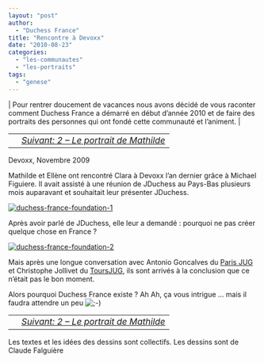 ```yaml
---
layout: "post"
author:
  - "Duchess France"
title: "Rencontre à Devoxx"
date: "2010-08-23"
categories:
  - "les-communautes"
  - "les-portraits"
tags:
  - "genese"
---
```


| Pour rentrer doucement de vacances nous avons décidé de vous raconter comment Duchess France a démarré en début d’année 2010 et de faire des portraits des personnes qui ont fondé cette communauté et l’animent. |

<table border="0" width="100%"><tbody><tr><td style="font-size: 110%; font-style: italic; text-align: left;"></td><td style="font-size: 110%; font-style: italic; text-align: right;"><a href="http://www.duchess-france.org/portrait-mathilde-lemee/">Suivant: 2 – Le portrait de Mathilde</a></td></tr></tbody></table>

Devoxx, Novembre 2009

Mathilde et Ellène ont rencontré Clara à Devoxx l’an dernier grâce à Michael Figuiere. Il avait assisté à une réunion de JDuchess au Pays-Bas plusieurs mois auparavant et souhaitait leur présenter JDuchess.

[![duchess-france-foundation-1](/assets/2010/08/2010-08-23-rencontre-a-devoxx/4916804738_0efa27dfb0.jpg)](http://www.flickr.com/photos/jduchess/4916804738/ "duchess-france-foundation-1 by jDuchess, on Flickr")

Après avoir parlé de JDuchess, elle leur a demandé : pourquoi ne pas créer quelque chose en France ?

[![duchess-france-foundation-2](/assets/2010/08/2010-08-23-rencontre-a-devoxx/4916804840_485023b3e0.jpg)](http://www.flickr.com/photos/jduchess/4916804840/ "duchess-france-foundation-2 by jDuchess, on Flickr")

Mais après une longue conversation avec Antonio Goncalves du [Paris JUG](http://parisjug.org/xwiki/bin/view/Main/WebHome) et Christophe Jollivet du [ToursJUG](http://www.toursjug.org/xwiki/bin/view/Main/), ils sont arrivés à la conclusion que ce n’était pas le bon moment.

Alors pourquoi Duchess France existe ? Ah Ah, ça vous intrigue … mais il faudra attendre un peu ![;-)](/assets/2010/08/2010-08-23-rencontre-a-devoxx/icon_wink.gif)

<table border="0" width="100%"><tbody><tr><td style="font-size: 110%; font-style: italic; text-align: left;"></td><td style="font-size: 110%; font-style: italic; text-align: right;"><a href="http://www.duchess-france.org/portrait-mathilde-lemee/">Suivant: 2 – Le portrait de Mathilde</a></td></tr></tbody></table>

Les textes et les idées des dessins sont collectifs. Les dessins sont de Claude Falguière
